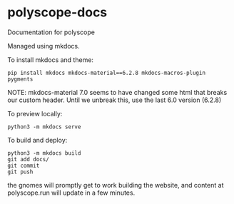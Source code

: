 # polyscope-docs
Documentation for polyscope


Managed using mkdocs.

To install mkdocs and theme:
```
pip install mkdocs mkdocs-material==6.2.8 mkdocs-macros-plugin pygments 
```

NOTE: mkdocs-material 7.0 seems to have changed some html that breaks our custom header. Until we unbreak this, use the last 6.0 version (6.2.8)

To preview locally:
```
python3 -m mkdocs serve
```

To build and deploy:
```
python3 -m mkdocs build
git add docs/
git commit
git push
```
the gnomes will promptly get to work building the website, and content at polyscope.run will update in a few minutes.
